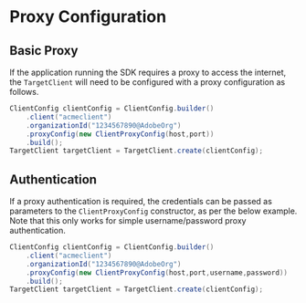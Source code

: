 # Proxy Configuration

## Basic Proxy

If the application running the SDK requires a proxy to access the internet, the `TargetClient` will need to be configured with a proxy configuration as follows.

<CodeBlock slots="heading, code" repeat="1" languages="JAVA" />

```java
ClientConfig clientConfig = ClientConfig.builder()
    .client("acmeclient")
    .organizationId("1234567890@AdobeOrg")
    .proxyConfig(new ClientProxyConfig(host,port))
    .build();
TargetClient targetClient = TargetClient.create(clientConfig);
```

## Authentication

If a proxy authentication is required, the credentials can be passed as parameters to the `ClientProxyConfig` constructor, as per the below example. Note that this only works for simple username/password proxy authentication.

<CodeBlock slots="heading, code" repeat="1" languages="JAVA" />

```java
ClientConfig clientConfig = ClientConfig.builder()
    .client("acmeclient")
    .organizationId("1234567890@AdobeOrg")
    .proxyConfig(new ClientProxyConfig(host,port,username,password))
    .build();
TargetClient targetClient = TargetClient.create(clientConfig);
```